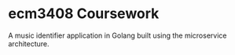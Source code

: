 # ecm3408 Coursework 

A music identifier application in Golang built using the microservice architecture.
